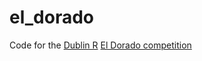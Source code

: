 # el_dorado
Code for the [Dublin R](http://www.meetup.com/DublinR/) [El Dorado competition](http://www.kaybensoft.com/dublinr/10_competition_site.html)

